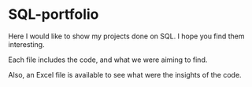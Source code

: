 # SQL-portfolio
Here I would like to show my projects done on SQL. I hope you find them interesting.

Each file includes the code, and what we were aiming to find. 

Also, an Excel file is available to see what were the insights of the code. 
